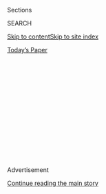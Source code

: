 <div id="app">

<div>

<div>

<div>

<div class="NYTAppHideMasthead css-1q2w90k e1suatyy0">

<div class="section css-ui9rw0 e1suatyy2">

<div class="css-eph4ug er09x8g0">

<div class="css-6n7j50">

</div>

<span class="css-1dv1kvn">Sections</span>

<div class="css-10488qs">

<span class="css-1dv1kvn">SEARCH</span>

</div>

[Skip to content](#site-content)[Skip to site
index](#site-index)

</div>

<div class="css-10698na e1huz5gh0">

</div>

</div>

<div id="masthead-bar-one" class="section hasLinks css-15hmgas e1csuq9d3">

<div class="css-uqyvli e1csuq9d0">

</div>

<div class="css-1uqjmks e1csuq9d1">

</div>

<div class="css-9e9ivx">

[](https://myaccount.nytimes3xbfgragh.onion/auth/login?response_type=cookie&client_id=vi)

</div>

<div class="css-1bvtpon e1csuq9d2">

[Today’s
Paper](https://www.nytimes3xbfgragh.onion/section/todayspaper)

</div>

</div>

</div>

</div>

<div data-aria-hidden="false">

<div id="site-content" data-role="main">

<div>

<div class="css-1aor85t" style="opacity:0.000000001;z-index:-1;visibility:hidden">

<div class="css-1hqnpie">

<div class="css-epjblv">

<span class="css-17xtcya">[Opinion](/section/opinion)</span><span class="css-x15j1o">|</span><span class="css-fwqvlz">The
Deadly Delusions of Mad King
Donald</span>

</div>

<div class="css-k008qs">

<div class="css-1iwv8en">

<span class="css-18z7m18"></span>

<div>

</div>

</div>

<span class="css-1n6z4y">https://nyti.ms/320K6Nu</span>

<div class="css-1705lsu">

<div class="css-4xjgmj">

<div class="css-4skfbu" data-role="toolbar" data-aria-label="Social Media Share buttons, Save button, and Comments Panel with current comment count" data-testid="share-tools">

  - 
  - 
  - 
  - 
    
    <div class="css-6n7j50">
    
    </div>

  - 
  - 

</div>

</div>

</div>

</div>

</div>

</div>

<div id="NYT_TOP_BANNER_REGION" class="css-13pd83m">

</div>

<div id="top-wrapper" class="css-1sy8kpn">

<div id="top-slug" class="css-l9onyx">

Advertisement

</div>

[Continue reading the main
story](#after-top)

<div class="ad top-wrapper" style="text-align:center;height:100%;display:block;min-height:250px">

<div id="top" class="place-ad" data-position="top" data-size-key="top">

</div>

</div>

<div id="after-top">

</div>

</div>

<div>

<div class="css-v5btjw etb61u70">

<div class="css-v05ibm etb61u71">

[Opinion](/section/opinion)

</div>

</div>

<div id="sponsor-wrapper" class="css-1hyfx7x">

<div id="sponsor-slug" class="css-19vbshk">

Supported by

</div>

[Continue reading the main
story](#after-sponsor)

<div id="sponsor" class="ad sponsor-wrapper" style="text-align:center;height:100%;display:block">

</div>

<div id="after-sponsor">

</div>

</div>

<div class="css-186x18t">

</div>

<div class="css-1vkm6nb ehdk2mb0">

# The Deadly Delusions of Mad King Donald

</div>

He won’t give up on a failing pandemic strategy.

<div class="css-18e8msd">

<div class="css-vp77d3 epjyd6m0">

<div class="css-1p10dcb ey68jwv0" data-aria-hidden="true">

[![Paul
Krugman](https://static01.graylady3jvrrxbe.onion/images/2018/04/02/opinion/paul-krugman/paul-krugman-thumbLarge.png
"Paul Krugman")](https://www.nytimes3xbfgragh.onion/by/paul-krugman)

</div>

<div class="css-1baulvz">

By [<span class="css-1baulvz last-byline" itemprop="name">Paul
Krugman</span>](https://www.nytimes3xbfgragh.onion/by/paul-krugman)

<div class="css-8atqhb">

Opinion Columnist

</div>

</div>

</div>

  - July 9,
    2020

  - 
    
    <div class="css-4xjgmj">
    
    <div class="css-d8bdto" data-role="toolbar" data-aria-label="Social Media Share buttons, Save button, and Comments Panel with current comment count" data-testid="share-tools">
    
      - 
      - 
      - 
      - 
        
        <div class="css-6n7j50">
        
        </div>
    
      - 
      - 
    
    </div>
    
    </div>

</div>

<div class="css-79elbk" data-testid="photoviewer-wrapper">

<div class="css-z3e15g" data-testid="photoviewer-wrapper-hidden">

</div>

<div class="css-1a48zt4 ehw59r15" data-testid="photoviewer-children">

![<span class="css-16f3y1r e13ogyst0" data-aria-hidden="true">Interstate
10 in Red Rock,
Ariz.</span><span class="css-cnj6d5 e1z0qqy90" itemprop="copyrightHolder"><span class="css-1ly73wi e1tej78p0">Credit...</span><span><span>Cheney
Orr/Reuters</span></span></span>](https://static01.graylady3jvrrxbe.onion/images/2020/07/09/opinion/09krugman1/merlin_173860392_59b3040f-fc6a-42e1-980c-759ddbaeabe8-articleLarge.jpg?quality=75&auto=webp&disable=upscale)

</div>

</div>

</div>

<div class="section meteredContent css-1r7ky0e" name="articleBody" itemprop="articleBody">

<div class="css-1fanzo5 StoryBodyCompanionColumn">

<div class="css-53u6y8">

I don’t know about you, but I’m feeling more and more as if we’re all
trapped on the Titanic — except that this time around the captain is a
madman who insists on steering straight for the iceberg. And his crew is
too cowardly to contradict him, let alone mutiny to save the passengers.

A month ago it was still possible to hope that the push by Donald Trump
and the Trumpist governors of Sunbelt states to relax social distancing
and reopen businesses like restaurants and bars — even though we met
none of the criteria for doing so safely — wouldn’t have completely
catastrophic results.

At this point, however, it’s clear that everything the experts warned
was likely to happen, is happening. Daily new cases of Covid-19 are
running [two and a half times as
high](https://www.nytimes3xbfgragh.onion/interactive/2020/us/coronavirus-us-cases.html?action=click&module=Top%20Stories&pgtype=Homepage)
as in early June, and rising fast. Hospitals in early-reopening states
are under [terrible
pressure](https://www.washingtonpost.com/politics/surge-in-virus-hospitalizations-strains-hospitals-in-several-states/2020/07/08/12855e5e-c135-11ea-864a-0dd31b9d6917_story.html).
National death totals are still declining thanks to falling fatalities
in the Northeast, but they’re
[rising](https://twitter.com/COVID19Tracking/status/1281011411901177858)
in the Sunbelt, and the worst is surely yet to come.

A normal president and a normal political party would be horrified by
this turn of events. They would realize that they made a bad call and
that it was time for a major course correction; they would start taking
warnings from health experts seriously.

</div>

</div>

<div class="css-1fanzo5 StoryBodyCompanionColumn">

<div class="css-53u6y8">

But Trump, who began his presidency with a lurid, fact-challenged rant
about “[American
carnage](https://www.nytimes3xbfgragh.onion/interactive/projects/cp/opinion/presidential-inauguration-2017/trump-gives-us-american-carnage),”
seems completely untroubled by the toll from a pandemic that seems
certain to kill more Americans than were murdered over the [whole of the
past decade](http://www.disastercenter.com/crime/uscrime.htm). And he’s
doubling down on his rejection of expertise, this week demanding [full
reopening](https://www.nytimes3xbfgragh.onion/2020/07/08/us/politics/trump-schools-reopening.html?action=click&module=Well&pgtype=Homepage&section=Politics)
of schools in defiance of existing guidelines.

<div class="css-1q1hscp">

<div class="css-1xk4eoy">

<div id="PK">

</div>

</div>

</div>

Oh, and he still won’t call on Americans to protect one another by
wearing masks, or set an example by wearing one himself.

How can we make sense of Trump’s pathologically inept response to the
coronavirus? There’s an underlying core of utter cynicism: Clearly,
Trump and those around him don’t care very much how many Americans die
or suffer lasting damage from Covid-19, as long as the politics work in
their favor. But this cynicism is wrapped in multiple layers of
delusion.

On one side, it’s clear that the Trumpists still can’t accept that this
is really happening.

Until early 2020, Trump led a charmed political life. All his recent
predecessors had to deal with some kind of external challenge during
their first three years. Barack Obama inherited an economy wracked by a
financial crisis. Whatever you think of his response, George W. Bush
faced 9/11. Bill Clinton faced stubbornly high
[unemployment](https://fred.stlouisfed.org/series/UNRATE). But Trump
inherited a nation at peace and in the middle of a long economic
expansion that continued, with no visible change in the
[trend](https://fred.stlouisfed.org/series/PAYEMS), after he took
office.

</div>

</div>

<div class="css-1fanzo5 StoryBodyCompanionColumn">

<div class="css-53u6y8">

Then came Covid-19. Another president might have seen the pandemic as a
crisis to be dealt with. But that thought never seems to have crossed
Trump’s mind. Instead, he has spent the past five months trying to will
us back to where we were in February, when he was sitting on top of a
moving train and pretending that he was driving it.

This helps explain his otherwise bizarre aversion to masks: They remind
people that we’re in the midst of a pandemic, which is something he
wants everyone to forget. Unfortunately for him — and for the rest of us
— positive thinking won’t make a virus go away.

That, however, is where the second layer of delusion comes in. By now
it’s clear that the cynical decision to sacrifice American lives in
pursuit of political advantage is failing even on its own terms. The
rush to reopen did produce big job gains in May and early June, but
voters were distinctly unimpressed; his polling just kept
[getting](https://projects.fivethirtyeight.com/polls/president-general/national/)
[worse](https://projects.fivethirtyeight.com/trump-approval-ratings/?cid=rrpromo).
This year, it’s not the economy, stupid — it’s the
[virus](https://www.cnn.com/2020/07/09/politics/2020-election-issues-coronavirus-trump/index.html).

And now the surge in infections may be causing the economic recovery to
[stall](https://www.wsj.com/articles/new-coronavirus-surges-stall-economic-recovery-11594209321).

In other words, the strategy of “damn the experts, full speed ahead” is
looking foolish as well as immoral. But Trump, far from reconsidering,
is digging the hole he’s in ever deeper — much the same way that he
keeps turning up the dial on racism despite the fact that it’s not
working for him politically. Incredibly, even as hospitalizations climb
he’s still insisting that the rise in reported cases is just an illusion
created by [more
testing](https://twitter.com/GarrettHaake/status/1281209237281046529).

So what can we do? Trump has another six months in office (if he’s still
there after Jan. 20, God help us all). And it’s now clear that he won’t
change course, no matter how bad the pandemic gets. As I said, we’re all
passengers at the mercy of a mad captain determined to wreck his ship.

It’s true that federalism is our friend. Trump doesn’t actually have any
direct authority over things like school openings. And many though not
all states have rational governors who are trying to contain the damage,
although it’s hard to keep the lid on in New Jersey or Michigan when the
coronavirus is running wild in Florida.

But a lot more Americans are going to die. And if Joe Biden becomes
president, he, like Obama 12 years ago, is going to take the helm of a
nation in a deep crisis.

*The Times is committed to publishing* [*a diversity of
letters*](https://www.nytimes3xbfgragh.onion/2019/01/31/opinion/letters/letters-to-editor-new-york-times-women.html)
*to the editor. We’d like to hear what you think about this or any of
our articles. Here are some*
[*tips*](https://help.nytimes3xbfgragh.onion/hc/en-us/articles/115014925288-How-to-submit-a-letter-to-the-editor)*.
And here’s our email:*
[*letters@NYTimes.com*](mailto:letters@NYTimes.com)*.*

*Follow The New York Times Opinion section on*
[*Facebook*](https://www.facebookcorewwwi.onion/nytopinion)*,* [*Twitter
(@NYTopinion)*](http://twitter.com/NYTOpinion) *and*
[*Instagram*](https://www.instagram.com/nytopinion/)*.*

</div>

</div>

</div>

<div>

</div>

<div>

</div>

<div>

</div>

<div>

<div id="bottom-wrapper" class="css-1ede5it">

<div id="bottom-slug" class="css-l9onyx">

Advertisement

</div>

[Continue reading the main
story](#after-bottom)

<div id="bottom" class="ad bottom-wrapper" style="text-align:center;height:100%;display:block;min-height:90px">

</div>

<div id="after-bottom">

</div>

</div>

</div>

</div>

</div>

## Site Index

<div>

</div>

## Site Information Navigation

  - [© <span>2020</span> <span>The New York Times
    Company</span>](https://help.nytimes3xbfgragh.onion/hc/en-us/articles/115014792127-Copyright-notice)

<!-- end list -->

  - [NYTCo](https://www.nytco.com/)
  - [Contact
    Us](https://help.nytimes3xbfgragh.onion/hc/en-us/articles/115015385887-Contact-Us)
  - [Work with us](https://www.nytco.com/careers/)
  - [Advertise](https://nytmediakit.com/)
  - [T Brand Studio](http://www.tbrandstudio.com/)
  - [Your Ad
    Choices](https://www.nytimes3xbfgragh.onion/privacy/cookie-policy#how-do-i-manage-trackers)
  - [Privacy](https://www.nytimes3xbfgragh.onion/privacy)
  - [Terms of
    Service](https://help.nytimes3xbfgragh.onion/hc/en-us/articles/115014893428-Terms-of-service)
  - [Terms of
    Sale](https://help.nytimes3xbfgragh.onion/hc/en-us/articles/115014893968-Terms-of-sale)
  - [Site
    Map](https://spiderbites.nytimes3xbfgragh.onion)
  - [Help](https://help.nytimes3xbfgragh.onion/hc/en-us)
  - [Subscriptions](https://www.nytimes3xbfgragh.onion/subscription?campaignId=37WXW)

</div>

</div>

</div>

</div>
